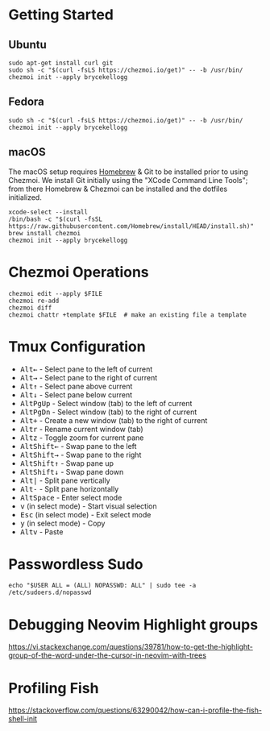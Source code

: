 # Getting Started

## Ubuntu
```
sudo apt-get install curl git
sudo sh -c "$(curl -fsLS https://chezmoi.io/get)" -- -b /usr/bin/
chezmoi init --apply brycekellogg
```

## Fedora
```
sudo sh -c "$(curl -fsLS https://chezmoi.io/get)" -- -b /usr/bin/
chezmoi init --apply brycekellogg
```

## macOS
The macOS setup requires [Homebrew](https://docs.brew.sh/) & Git to be installed prior to using Chezmoi. We install Git initially using
the "XCode Command Line Tools"; from there Homebrew & Chezmoi can be installed and the dotfiles initialized.

```shell
xcode-select --install
/bin/bash -c "$(curl -fsSL https://raw.githubusercontent.com/Homebrew/install/HEAD/install.sh)"
brew install chezmoi
chezmoi init --apply brycekellogg
```

# Chezmoi Operations
```
chezmoi edit --apply $FILE
chezmoi re-add
chezmoi diff
chezmoi chattr +template $FILE  # make an existing file a template
```

# Tmux Configuration

- <kbd>Alt</kbd><kbd>←</kbd> - Select pane to the left of current
- <kbd>Alt</kbd><kbd>→</kbd> - Select pane to the right of current
- <kbd>Alt</kbd><kbd>↑</kbd> - Select pane above current
- <kbd>Alt</kbd><kbd>↓</kbd> - Select pane below current
- <kbd>Alt</kbd><kbd>PgUp</kbd> - Select window (tab) to the left of current
- <kbd>Alt</kbd><kbd>PgDn</kbd> - Select window (tab) to the right of current
- <kbd>Alt</kbd><kbd>+</kbd> - Create a new window (tab) to the right of current
- <kbd>Alt</kbd><kbd>r</kbd> - Rename current window (tab)
- <kbd>Alt</kbd><kbd>z</kbd> - Toggle zoom for current pane
- <kbd>Alt</kbd><kbd>Shift</kbd><kbd>←</kbd> - Swap pane to the left
- <kbd>Alt</kbd><kbd>Shift</kbd><kbd>→</kbd> - Swap pane to the right
- <kbd>Alt</kbd><kbd>Shift</kbd><kbd>↑</kbd> - Swap pane up
- <kbd>Alt</kbd><kbd>Shift</kbd><kbd>↓</kbd> - Swap pane down
- <kbd>Alt</kbd><kbd>|</kbd> - Split pane vertically
- <kbd>Alt</kbd><kbd>-</kbd> - Split pane horizontally
- <kbd>Alt</kbd><kbd>Space</kbd> - Enter select mode
- <kbd>v</kbd> (in select mode) - Start visual selection
- <kbd>Esc</kbd> (in select mode) - Exit select mode
- <kbd>y</kbd> (in select mode) - Copy
- <kbd>Alt</kbd><kbd>v</kbd> - Paste

# Passwordless Sudo
```shell
echo "$USER ALL = (ALL) NOPASSWD: ALL" | sudo tee -a /etc/sudoers.d/nopasswd
```

# Debugging Neovim Highlight groups
https://vi.stackexchange.com/questions/39781/how-to-get-the-highlight-group-of-the-word-under-the-cursor-in-neovim-with-trees


# Profiling Fish
https://stackoverflow.com/questions/63290042/how-can-i-profile-the-fish-shell-init
